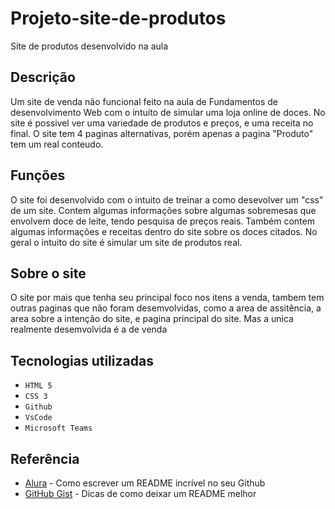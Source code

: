 # Projeto-site-de-produtos
Site de produtos desenvolvido na aula

## Descrição 
Um site de venda não funcional feito na aula de Fundamentos de desenvolvimento Web com o intuito de simular uma loja online de doces. No site é possivel ver uma variedade de produtos e preços, e uma receita no final. O site tem 4 paginas alternativas, porém apenas a pagina "Produto" tem um real conteudo.

## Funções
O site foi desenvolvido com o intuito de treinar a como desevolver um "css" de um site. Contem algumas informações sobre algumas sobremesas que envolvem doce de leite, tendo pesquisa de preços reais. Também contem algumas informações e receitas dentro do site sobre os doces citados. No geral o intuito do site é simular um site de produtos real.

## Sobre o site
O site por mais que tenha seu principal foco nos itens a venda, tambem tem outras paginas que não foram desemvolvidas, como a area de assitência, a area sobre a intenção do site, e pagina principal do site. Mas a unica realmente desemvolvida é a de venda

## Tecnologias utilizadas 

* ``HTML 5``
* ``CSS 3``
* ``Github``
* ``VsCode``
* ``Microsoft Teams``

## Referência
* [Alura](https://www.alura.com.br/artigos/escrever-bom-readme) - Como escrever um README incrível no seu Github
* [GitHub Gist](https://gist.github.com/lohhans/f8da0b147550df3f96914d3797e9fb89) - Dicas de como deixar um README melhor
